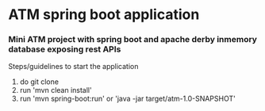 # ATM spring boot application
### Mini ATM project with spring boot and apache derby inmemory database exposing rest APIs

Steps/guidelines to start the application
1. do git clone
2. run 'mvn clean install'
3. run 'mvn spring-boot:run' or 'java -jar target/atm-1.0-SNAPSHOT'

